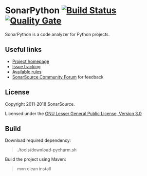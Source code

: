 # SonarPython [![Build Status](https://travis-ci.org/SonarSource/sonar-python.svg?branch=master)](https://travis-ci.org/SonarSource/sonar-python)  [![Quality Gate](https://next.sonarqube.com/sonarqube/api/project_badges/measure?project=org.sonarsource.python%3Apython&metric=alert_status)](https://next.sonarqube.com/sonarqube/dashboard?id=https://next.sonarqube.com/sonarqube/dashboard?id=org.sonarsource.python%3Apython)

SonarPython is a code analyzer for Python projects. 

## Useful links

* [Project homepage](https://www.sonarsource.com/products/codeanalyzers/sonarpython.html)
* [Issue tracking](http://jira.sonarsource.com/browse/SONARPY)
* [Available rules](https://rules.sonarsource.com/python)
* [SonarSource Community Forum](https://community.sonarsource.com) for feedback

## License

Copyright 2011-2018 SonarSource.

Licensed under the [GNU Lesser General Public License, Version 3.0](http://www.gnu.org/licenses/lgpl.txt)

## Build

Download required dependency:

> ./tools/download-pycharm.sh

Build the project using Maven:

> mvn clean install
